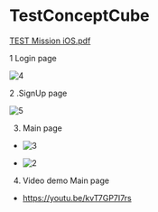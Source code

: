 # TestConceptCube
[TEST Mission iOS.pdf](https://github.com/phanvu0313/TestConceptCube/files/8190050/TEST.Mission.iOS.pdf)

1 Login page


![4](https://user-images.githubusercontent.com/81801348/156878041-b3932b68-88d3-4650-9eae-ac18b2a75474.jpeg)


2 .SignUp page


![5](https://user-images.githubusercontent.com/81801348/156878065-07d51650-35f4-4e68-bf74-3e2cddf124fc.jpeg)



3. Main page
 - ![3](https://user-images.githubusercontent.com/81801348/156878103-84b32b14-0c9f-4491-9064-89d25ace555c.jpeg)


 - ![2](https://user-images.githubusercontent.com/81801348/156878090-c18588e3-6dc6-4d55-bb43-0d82976e4894.jpeg)

4. Video demo Main page
  - https://youtu.be/kvT7GP7I7rs
